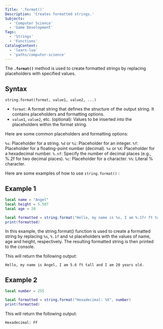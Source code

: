 ```yaml
---
Title: '.format()'
Description: 'Creates formatted strings.'
Subjects:
  - 'Computer Science'
  - 'Game Development'
Tags:
  - 'Strings'
  - 'Functions'
CatalogContent:
  - 'learn-lua'
  - 'paths/computer-science'
---
```


The **`.format()`** method is used to create formatted strings by replacing placeholders with specified values.

## Syntax

```pseudo
string.format(format, value1, value2, ...)
```

- `format`: A format string that defines the structure of the output string. It contains placeholders and formatting options.
- `value1`, `value2`, etc. (optional): Values to be inserted into the placeholders within the format string.

Here are some common placeholders and formatting options:

`%s`: Placeholder for a string.
`%d` or `%i`: Placeholder for an integer.
`%f`: Placeholder for a floating-point number (decimal).
`%x` or `%X`: Placeholder for a hexadecimal number.
`%.nf`: Specify the number of decimal places (e.g., %.2f for two decimal places).
`%c`: Placeholder for a character.
`%%`: Literal % character.

Here are some examples of how to use `string.format()` :

## Example 1

```lua
local name = "Angel"
local height = 5.587
local age = 20

local formatted = string.format("Hello, my name is %s, I am %.1fr ft tall and I am %d years old.", name, height, age)
print(formatted)
```

In this example, the string.format() function is used to create a formatted string by replacing `%s`, `%.1f` and `%d` placeholders with the values of name, age and height, respectively. The resulting formatted string is then printed to the console.

This will return the following output:

```shell
Hello, my name is Angel, I am 5.6 ft tall and I am 20 years old.
```

## Example 2

```lua
local number = 255

local formatted = string.format("Hexadecimal: %X", number)
print(formatted)
```

This will return the following output:

```shell
Hexadecimal: FF
```